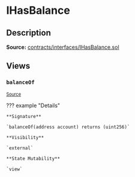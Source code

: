 # IHasBalance

## Description

**Source:** [contracts/interfaces/IHasBalance.sol](https://github.com/Synthetixio/synthetix/tree/v2.23.3-beta/contracts/interfaces/IHasBalance.sol)

## Views

### `balanceOf`

<sub>[Source](https://github.com/Synthetixio/synthetix/tree/v2.23.3-beta/contracts/interfaces/IHasBalance.sol#L6)</sub>

??? example "Details"

    **Signature**

    `balanceOf(address account) returns (uint256)`

    **Visibility**

    `external`

    **State Mutability**

    `view`

